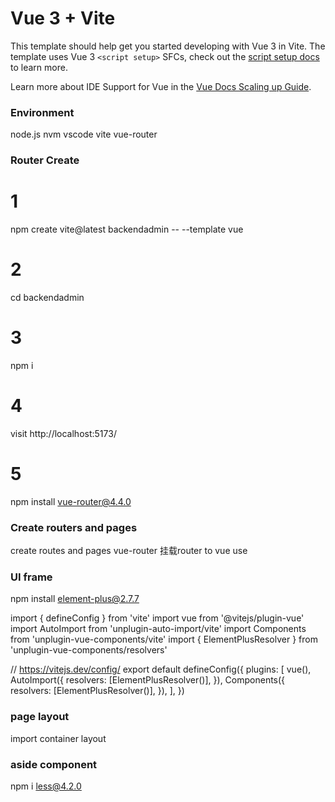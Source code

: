 # Vue 3 + Vite

This template should help get you started developing with Vue 3 in Vite. The template uses Vue 3 `<script setup>` SFCs, check out the [script setup docs](https://v3.vuejs.org/api/sfc-script-setup.html#sfc-script-setup) to learn more.

Learn more about IDE Support for Vue in the [Vue Docs Scaling up Guide](https://vuejs.org/guide/scaling-up/tooling.html#ide-support).

### Environment 
node.js
nvm
vscode
vite
vue-router

### Router Create

# 1
npm create vite@latest backendadmin -- --template vue

# 2
cd backendadmin

# 3
npm i

# 4
visit http://localhost:5173/

# 5 
npm install vue-router@4.4.0

### Create routers and pages
create routes and pages
vue-router 
挂载router to vue
use <RouterView />

### UI frame
npm install element-plus@2.7.7
 
import { defineConfig } from 'vite'
import vue from '@vitejs/plugin-vue'
import AutoImport from 'unplugin-auto-import/vite'
import Components from 'unplugin-vue-components/vite'
import { ElementPlusResolver } from 'unplugin-vue-components/resolvers'

// https://vitejs.dev/config/
export default defineConfig({
  plugins: [
    vue(),
    AutoImport({
      resolvers: [ElementPlusResolver()],
    }),
    Components({
      resolvers: [ElementPlusResolver()],
    }),
  ],
})

### page layout
import container layout

### aside component
npm i less@4.2.0